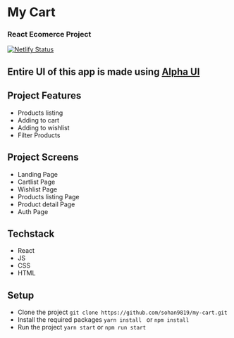 # My Cart

### React Ecomerce Project

[![Netlify Status](https://api.netlify.com/api/v1/badges/cd2a7675-9377-4c08-91b7-f5caed9ddf82/deploy-status)](https://app.netlify.com/sites/my-cart-ecom/deploys)

## Entire UI of this app is made using [Alpha UI](https://alpha-dark-ui.netlify.app/)

## Project Features

- Products listing
- Adding to cart
- Adding to wishlist
- Filter Products

## Project Screens

- Landing Page
- Cartlist Page
- Wishlist Page
- Products listing Page
- Product detail Page
- Auth Page

## Techstack

- React
- JS
- CSS
- HTML

## Setup

- Clone the project
  `git clone https://github.com/sohan9819/my-cart.git `
- Install the required packages `yarn install ` or `npm install`
- Run the project `yarn start` or `npm run start`
